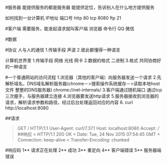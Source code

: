 #服务器
能提供服务的都是服务器
能提供定位，告诉别人在什么地方提供服务

如何找到一台计算机 IP地址 端口号
http 80 tcp 8080 ftp 21

#客户端
需要服务，能发起请求就叫客户端
浏览器 命令行 QQ 微信 

#数据

#协议
人与人的通信
1.传输手段 声波
2.彼此都懂得一种语言

计算机世界里
1.传输手段 网络 光线 网卡
2.数据的格式 二进制
3.格式 共同协商好的一种语言

#一个普通网站的访问流程
1.浏览器（其他的客户端）向服务器发送一个请求
2.先解析域名，DNS域名解析服务器(chrome－>搜索操作系统缓存－>读取本地host文件 整整的DNS服务器)
chrome://net-internals/
3.客户端通过随机端口 通过tcp三次握手，与服务器建立连接
4.浏览器要发送http请求
5.服务器接收到浏览器的请求，解析请求参数和路径，经过后台处理返回对应的内容
6.
curl http://localhost:8080

##请求
> GET / HTTP/1.1
> User-Agent: curl/7.37.1
> Host: localhost:8080
> Accept: */*
##响应
< HTTP/1.1 200 OK
< Date: Tue, 24 Nov 2015 07:54:45 GMT
< Connection: keep-alive
< Transfer-Encoding: chunked

#响应码
1** 请求正在处理
2** 成功
3** 重定向
4** 客户端错误
5** 服务器端错误